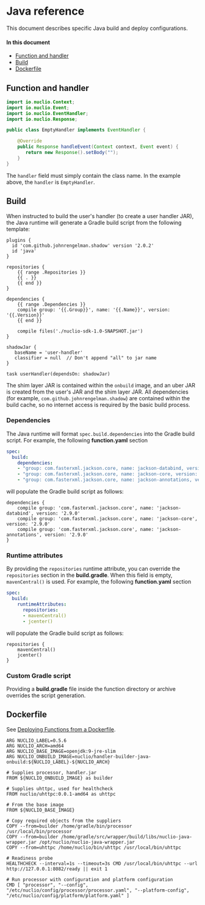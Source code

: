 # Java reference

This document describes specific Java build and deploy configurations.

#### In this document

- [Function and handler](#function-and-handler)
- [Build](#build)
- [Dockerfile](#dockerfile)

## Function and handler

```java
import io.nuclio.Context;
import io.nuclio.Event;
import io.nuclio.EventHandler;
import io.nuclio.Response;

public class EmptyHandler implements EventHandler {

    @Override
    public Response handleEvent(Context context, Event event) {
       return new Response().setBody("");
    }
}
```

The `handler` field must simply contain the class name. In the example above, the `handler` is `EmptyHandler`.

## Build

When instructed to build the user's handler (to create a user handler JAR), the Java runtime will generate a Gradle build script from the following template:
```
plugins {
  id 'com.github.johnrengelman.shadow' version '2.0.2'
  id 'java'
}

repositories {
    {{ range .Repositories }}
    {{ . }}
    {{ end }}
}

dependencies {
    {{ range .Dependencies }}
    compile group: '{{.Group}}', name: '{{.Name}}', version: '{{.Version}}'
    {{ end }}

    compile files('./nuclio-sdk-1.0-SNAPSHOT.jar')
}

shadowJar {
   baseName = 'user-handler'
   classifier = null  // Don't append "all" to jar name
}

task userHandler(dependsOn: shadowJar)
```

The shim layer JAR is contained within the `onbuild` image, and an uber JAR is created from the user's JAR and the shim layer JAR. All dependencies (for example, `com.github.johnrengelman.shadow`) are contained within the build cache, so no internet access is required by the basic build process.

### Dependencies

The Java runtime will format `spec.build.dependencies` into the Gradle build script. For example, the following **function.yaml** section
```yaml
spec:
  build:
    dependencies:
    - "group: com.fasterxml.jackson.core, name: jackson-databind, version: 2.9.0"
    - "group: com.fasterxml.jackson.core, name: jackson-core, version: 2.9.0"
    - "group: com.fasterxml.jackson.core, name: jackson-annotations, version: 2.9.0"
```
will populate the Gradle build script as follows:
```
dependencies {
    compile group: 'com.fasterxml.jackson.core', name: 'jackson-databind', version: '2.9.0'
    compile group: 'com.fasterxml.jackson.core', name: 'jackson-core', version: '2.9.0'
    compile group: 'com.fasterxml.jackson.core', name: 'jackson-annotations', version: '2.9.0'
}
```

### Runtime attributes

By providing the `repositories` runtime attribute, you can override the `repositories` section in the **build.gradle**. When this field is empty, `mavenCentral()` is used. For example, the following **function.yaml** section
```yaml
spec:
  build:
    runtimeAttributes:
      repositories:
      - mavenCentral()
      - jcenter()
```
will populate the Gradle build script as follows:
```
repositories {
    mavenCentral()
    jcenter()
}
```

### Custom Gradle script

Providing a **build.gradle** file inside the function directory or archive overrides the script generation.

## Dockerfile

See [Deploying Functions from a Dockerfile](/docs/tasks/deploy-functions-from-dockerfile.md).

```
ARG NUCLIO_LABEL=0.5.6
ARG NUCLIO_ARCH=amd64
ARG NUCLIO_BASE_IMAGE=openjdk:9-jre-slim
ARG NUCLIO_ONBUILD_IMAGE=nuclio/handler-builder-java-onbuild:${NUCLIO_LABEL}-${NUCLIO_ARCH}

# Supplies processor, handler.jar
FROM ${NUCLIO_ONBUILD_IMAGE} as builder

# Supplies uhttpc, used for healthcheck
FROM nuclio/uhttpc:0.0.1-amd64 as uhttpc

# From the base image
FROM ${NUCLIO_BASE_IMAGE}

# Copy required objects from the suppliers
COPY --from=builder /home/gradle/bin/processor /usr/local/bin/processor
COPY --from=builder /home/gradle/src/wrapper/build/libs/nuclio-java-wrapper.jar /opt/nuclio/nuclio-java-wrapper.jar
COPY --from=uhttpc /home/nuclio/bin/uhttpc /usr/local/bin/uhttpc

# Readiness probe
HEALTHCHECK --interval=1s --timeout=3s CMD /usr/local/bin/uhttpc --url http://127.0.0.1:8082/ready || exit 1

# Run processor with configuration and platform configuration
CMD [ "processor", "--config", "/etc/nuclio/config/processor/processor.yaml", "--platform-config", "/etc/nuclio/config/platform/platform.yaml" ]
```

